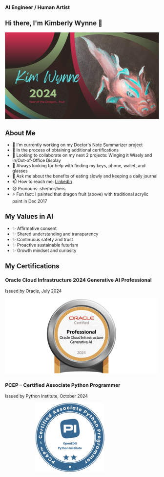 ### AI Engineer / Human Artist
## Hi there, I'm Kimberly Wynne 👋
![dragonfruit](dragonfruit.png)

## About Me
- 🔭 I'm currently working on my Doctor's Note Summarizer project
- 🌱 In the process of obtaining additional certifications
- 👯 Looking to collaborate on my next 2 projects: Winging it Wisely and In/Out-of-Office Display
- 🤔 Always looking for help with finding my keys, phone, wallet, and glasses
- 💬 Ask me about the benefits of eating slowly and keeping a daily journal
- 📫 How to reach me: [LinkedIn](https://www.linkedin.com/in/kimberlywynne/)
- 😄 Pronouns: she/her/hers
- ⚡ Fun fact: I painted that dragon fruit (above) with traditional acrylic paint in Dec 2017

## My Values in AI
- ✨ Affirmative consent
- ✨ Shared understanding and transparency
- ✨ Continuous safety and trust
- ✨ Proactive sustainable futurism
- ✨ Growth mindset and curiosity

## My Certifications

### Oracle Cloud Infrastructure 2024 Generative AI Professional
Issued by Oracle, July 2024

<a href="https://catalog-education.oracle.com/pls/certview/sharebadge?id=EF328AF45F0EAE536F327A794694A7807EF1E6B305F2365F7404D3A76FCC7B89" target="_blank">
<img src="OCI2024GAIOCP.png" alt="OCI 2024 Generative AI Professional" style="width: 500px"/></a>



### PCEP – Certified Associate Python Programmer 
Issued by Python Institute, October 2024

<a href="https://verify.openedg.org/?id=SQc4.xRk0.NwxH" target="_blank">
<img src="pcap-31-03-pcap-certified-associate-python-programm.png" alt="PCAP Certification" style="width: 225px; margin-left: 100px"/></a>
